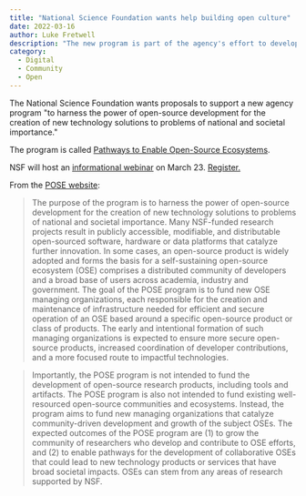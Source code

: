 ```yaml
---
title: "National Science Foundation wants help building open culture"
date: 2022-03-16 
author: Luke Fretwell
description: "The new program is part of the agency's effort to develop and grow open source ecosystems."
category:
  - Digital
  - Community
  - Open
---
```


The National Science Foundation wants proposals to support a new agency program "to harness the power of open-source development for the creation of new technology solutions to problems of national and societal importance."

The program is called [Pathways to Enable Open-Source Ecosystems](https://beta.nsf.gov/funding/opportunities/pathways-enable-open-source-ecosystems-pose).

NSF will host an [informational webinar](https://www.nsf.gov/events/event_summ.jsp?cntn_id=304552&org=NSF) on March 23. [Register.](https://nsf.zoomgov.com/webinar/register/WN_GDUveT2ZTBG4c-tNxaODoA)

From the [POSE website](https://beta.nsf.gov/funding/opportunities/pathways-enable-open-source-ecosystems-pose):

> The purpose of the program is to harness the power of open-source development for the creation of new technology solutions to problems of national and societal importance. Many NSF-funded research projects result in publicly accessible, modifiable, and distributable open-sourced software, hardware or data platforms that catalyze further innovation. In some cases, an open-source product is widely adopted and forms the basis for a self-sustaining open-source ecosystem (OSE) comprises a distributed community of developers and a broad base of users across academia, industry and government. The goal of the POSE program is to fund new OSE managing organizations, each responsible for the creation and maintenance of infrastructure needed for efficient and secure operation of an OSE based around a specific open-source product or class of products. The early and intentional formation of such managing organizations is expected to ensure more secure open-source products, increased coordination of developer contributions, and a more focused route to impactful technologies.

> Importantly, the POSE program is not intended to fund the development of open-source research products, including tools and artifacts. The POSE program is also not intended to fund existing well-resourced open-source communities and ecosystems. Instead, the program aims to fund new managing organizations that catalyze community-driven development and growth of the subject OSEs. The expected outcomes of the POSE program are (1) to grow the community of researchers who develop and contribute to OSE efforts, and (2) to enable pathways for the development of collaborative OSEs that could lead to new technology products or services that have broad societal impacts. OSEs can stem from any areas of research supported by NSF.